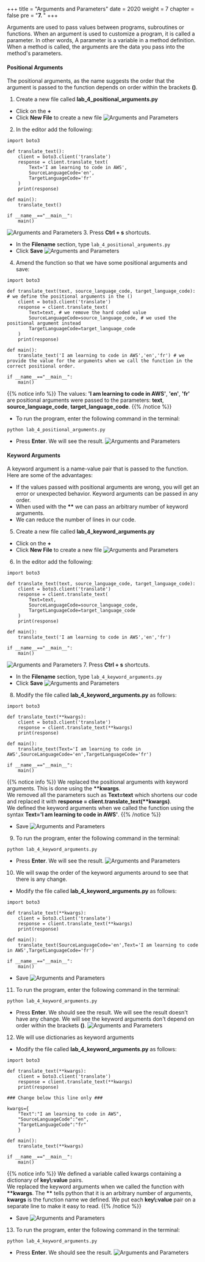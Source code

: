 +++
title = "Arguments and Parameters"
date = 2020
weight = 7
chapter = false
pre = "<b>7. </b>"
+++

Arguments are used to pass values between programs, subroutines or functions. When an argument is used to customize a program, it is called a parameter.
In other words, A parameter is a variable in a method definition. When a method is called, the arguments are the data you pass into the method's parameters.

#### Positional Arguments

The positional arguments, as the name suggests the order that the argument is passed to the function depends on order within the brackets **()**.

1. Create a new file called **lab_4_positional_arguments.py**
* Click on the **+** 
* Click **New File** to create a new file
![Arguments and Parameters](/images/7-arguments-and-parameters/arguments-and-parameters-001.png?featherlight=false&width=90pc)
2. In the editor add the following:
```
import boto3

def translate_text():
    client = boto3.client('translate')
    response = client.translate_text(
        Text='I am learning to code in AWS', 
        SourceLanguageCode='en', 
        TargetLanguageCode='fr' 
    )
    print(response) 

def main():
    translate_text()

if __name__=="__main__":
    main()
```
![Arguments and Parameters](/images/7-arguments-and-parameters/arguments-and-parameters-002.png?featherlight=false&width=90pc)
3. Press **Ctrl + s** shortcuts.
* In the **Filename** section, type ```lab_4_positional_arguments.py```
* Click **Save**
![Arguments and Parameters](/images/7-arguments-and-parameters/arguments-and-parameters-003.png?featherlight=false&width=90pc)
4. Amend the function so that we have some positional arguments and save:
```
import boto3

def translate_text(text, source_language_code, target_language_code): # we define the positional arguments in the ()
    client = boto3.client('translate')
    response = client.translate_text(
        Text=text, # we remove the hard coded value
        SourceLanguageCode=source_language_code, # we used the positional argument instead
        TargetLanguageCode=target_language_code
    )
    print(response) 

def main():
    translate_text('I am learning to code in AWS','en','fr') # we provide the value for the arguments when we call the function in the correct positional order.

if __name__=="__main__":
    main()
```
{{% notice info %}} 
The values: **'I am learning to code in AWS'**, **'en'**, **'fr'** are positional arguments were passed to the parameters: **text**, **source_language_code**, **target_language_code**.
{{% /notice %}}
* To run the program, enter the following command in the terminal:
```
python lab_4_positional_arguments.py
```
* Press **Enter**. We will see the result.
![Arguments and Parameters](/images/7-arguments-and-parameters/arguments-and-parameters-004.png?featherlight=false&width=90pc)

#### Keyword Arguments

A keyword argument is a name-value pair that is passed to the function. Here are some of the advantages:

* If the values passed with positional arguments are wrong, you will get an error or unexpected behavior. Keyword arguments can be passed in any order.
* When used with the **\*\*** we can pass an arbitrary number of keyword arguments.
* We can reduce the number of lines in our code.

5. Create a new file called **lab_4_keyword_arguments.py**
* Click on the **+** 
* Click **New File** to create a new file
![Arguments and Parameters](/images/7-arguments-and-parameters/arguments-and-parameters-005.png?featherlight=false&width=90pc)
6. In the editor add the following:
```
import boto3

def translate_text(text, source_language_code, target_language_code): 
    client = boto3.client('translate')
    response = client.translate_text(
        Text=text, 
        SourceLanguageCode=source_language_code, 
        TargetLanguageCode=target_language_code
    )
    print(response) 

def main():
    translate_text('I am learning to code in AWS','en','fr')

if __name__=="__main__":
    main()
```
![Arguments and Parameters](/images/7-arguments-and-parameters/arguments-and-parameters-006.png?featherlight=false&width=90pc)
7. Press **Ctrl + s** shortcuts.
* In the **Filename** section, type ```lab_4_keyword_arguments.py```
* Click **Save**
![Arguments and Parameters](/images/7-arguments-and-parameters/arguments-and-parameters-007.png?featherlight=false&width=90pc)
8. Modify the file called **lab_4_keyword_arguments.py** as follows:
```
import boto3

def translate_text(**kwargs): 
    client = boto3.client('translate')
    response = client.translate_text(**kwargs)
    print(response) 

def main():
    translate_text(Text='I am learning to code in AWS',SourceLanguageCode='en',TargetLanguageCode='fr')

if __name__=="__main__":
    main()
```
{{% notice info %}} 
We replaced the positional arguments with keyword arguments. This is done using the **\*\*kwargs**.\
We removed all the parameters such as **Text=text** which shortens our code and replaced it with **response = client.translate_text(\*\*kwargs)**.\
We defined the keyword arguments when we called the function using the syntax **Text='I am learning to code in AWS'**.
{{% /notice %}}
* Save
![Arguments and Parameters](/images/7-arguments-and-parameters/arguments-and-parameters-008.png?featherlight=false&width=90pc)
9. To run the program, enter the following command in the terminal:
```
python lab_4_keyword_arguments.py
```
* Press **Enter**. We will see the result.
![Arguments and Parameters](/images/7-arguments-and-parameters/arguments-and-parameters-009.png?featherlight=false&width=90pc)
10. We will swap the order of the keyword arguments around to see that there is any change.
* Modify the file called **lab_4_keyword_arguments.py** as follows:
```
import boto3

def translate_text(**kwargs): 
    client = boto3.client('translate')
    response = client.translate_text(**kwargs)
    print(response) 

def main():
    translate_text(SourceLanguageCode='en',Text='I am learning to code in AWS',TargetLanguageCode='fr')

if __name__=="__main__":
    main()
```
* Save
![Arguments and Parameters](/images/7-arguments-and-parameters/arguments-and-parameters-010.png?featherlight=false&width=90pc)
11. To run the program, enter the following command in the terminal:
```
python lab_4_keyword_arguments.py
```
* Press **Enter**. We should see the result. We will see the result doesn't have any change. We will see the keyword arguments don't depend on order within the brackets **()**.
![Arguments and Parameters](/images/7-arguments-and-parameters/arguments-and-parameters-011.png?featherlight=false&width=90pc)
12. We will use dictionaries as keyword arguments
* Modify the file called **lab_4_keyword_arguments.py** as follows:
```
import boto3

def translate_text(**kwargs): 
    client = boto3.client('translate')
    response = client.translate_text(**kwargs)
    print(response) 

### Change below this line only ###

kwargs={
    "Text":"I am learning to code in AWS",
    "SourceLanguageCode":"en",
    "TargetLanguageCode":"fr"
    }

def main():
    translate_text(**kwargs)

if __name__=="__main__":
    main()
```
{{% notice info %}} 
We defined a variable called kwargs containing a dictionary of **key\\:value** pairs.\
We replaced the keyword arguments when we called the function with **\*\*kwargs**. The **\*\*** tells python that it is an arbitrary number of arguments, **kwargs** is the function name we defined.
We put each **key\\:value** pair on a separate line to make it easy to read.
{{% /notice %}}
* Save
![Arguments and Parameters](/images/7-arguments-and-parameters/arguments-and-parameters-012.png?featherlight=false&width=90pc)
13. To run the program, enter the following command in the terminal:
```
python lab_4_keyword_arguments.py
```
* Press **Enter**. We should see the result.
![Arguments and Parameters](/images/7-arguments-and-parameters/arguments-and-parameters-013.png?featherlight=false&width=90pc)













